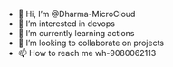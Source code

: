 - 👋 Hi, I’m @Dharma-MicroCloud
- 👀 I’m interested in devops
- 🌱 I’m currently learning actions
- 💞️ I’m looking to collaborate on projects
- 📫 How to reach me wh-9080062113

<!---
dharmakiki/dharmakiki is a ✨ special ✨ repository because its `README.md` (this file) appears on your GitHub profile.
You can click the Preview link to take a look at your changes.
--->
